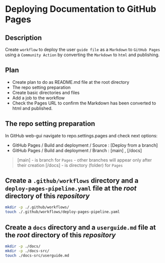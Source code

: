 # Deploying Documentation to GitHub Pages

## Description

Create `workflow` to deploy the user `guide file` as a `Markdown` to `GitHub Pages` using a `Community Action` by converting the `Markdown` to `html` and publishing.

<!--
repoNameShort  : gihubpages-lab
repoDescription : <NONE>
 -->

## Plan

- Create plan to do as README.md file at the root directory
- The repo setting preparation
- Create basic directories and files
- Add a job to the workflow
- Check the Pages URL to confirm the Markdown has been converted to html and published.

## The repo setting preparation

In GitHub web-gui  navigate to repo.settings.pages and check next options:

- GitHub Pages / Build and deployment / Source :  [Deploy from a branch]
- GitHub Pages / Build and deployment / Branch :  [main] , [/docs]

> [main] - is branch for `Pages` - other branches will appear only after their creation
> [/docs] - is directory (folder) for `Pages`

## Create a `.github/workflows` directory and a `deploy-pages-pipeline.yaml` file  at the _root_ directory of this _repository_

```bash
mkdir -p ./.github/workflows/
touch ./.github/workflows/deploy-pages-pipeline.yaml
```

## Create a `docs` directory and a `userguide.md` file  at the _root_ directory of this _repository_

```bash
mkdir -p ./docs/
mkdir -p ./docs-src/
touch ./docs-src/userguide.md
```
